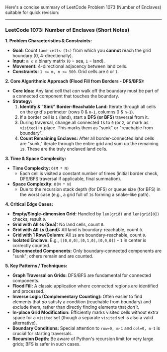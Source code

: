 Here's a concise summary of LeetCode Problem 1073 (Number of Enclaves) suitable for quick revision:

---

### LeetCode 1073: Number of Enclaves (Short Notes)

**1. Problem Characteristics & Constraints:**
*   **Goal:** Count `land cells (1s)` from which you **cannot** reach the grid boundary (0, 4-directionally).
*   **Input:** `m x n` binary matrix (`0` = sea, `1` = land).
*   **Movement:** 4-directional adjacency between land cells.
*   **Constraints:** `1 <= m, n <= 500`. Grid cells are `0` or `1`.

**2. Core Algorithmic Approach (Flood Fill from Borders - DFS/BFS):**
*   **Core Idea:** Any land cell that *can* walk off the boundary must be part of a connected component that touches the boundary.
*   **Strategy:**
    1.  **Identify & "Sink" Border-Reachable Land:** Iterate through all cells on the grid's perimeter (rows 0 & `m-1`, columns 0 & `n-1`).
    2.  If a border cell is `1` (land), start a **DFS (or BFS)** traversal from it.
    3.  During traversal, change all connected `1`s to `0` (or `2`, or mark as `visited`) in-place. This marks them as "sunk" or "reachable from boundary".
    4.  **Count Remaining Enclaves:** After all border-connected land cells are "sunk," iterate through the entire grid and sum up the remaining `1`s. These are the truly enclaved land cells.

**3. Time & Space Complexity:**
*   **Time Complexity:** `O(M * N)`
    *   Each cell is visited a constant number of times (initial border check, DFS/BFS traversal if applicable, final summation).
*   **Space Complexity:** `O(M * N)`
    *   Due to the recursion stack depth (for DFS) or queue size (for BFS) in the worst case (e.g., a grid full of `1`s forming a snake-like path).

**4. Critical Edge Cases:**
*   **Empty/Single-dimension Grid:** Handled by `len(grid)` and `len(grid[0])` checks; result `0`.
*   **Grid with All `0`s (Sea):** No land cells, count `0`.
*   **Grid with All `1`s (Land):** All land is boundary-reachable, count `0`.
*   **Grid with 1 Row/Column:** All `1`s are boundary-reachable, count `0`.
*   **Isolated Enclave:** E.g., `[[0,0,0],[0,1,0],[0,0,0]]` - `1` in center is correctly counted.
*   **Disconnected Components:** Only boundary-connected components are "sunk"; others remain and are counted.

**5. Key Patterns / Techniques:**
*   **Graph Traversal on Grids:** DFS/BFS are fundamental for connected components.
*   **Flood Fill:** A classic application where connected regions are identified and processed.
*   **Inverse Logic (Complementary Counting):** Often easier to find elements that *do* satisfy a condition (reachable from boundary) and exclude them, rather than directly finding elements that *don't*.
*   **In-place Grid Modification:** Efficiently marks visited cells without extra space for a `visited` set (though a separate `visited` set is also a valid alternative).
*   **Boundary Conditions:** Special attention to `row=0, m-1` and `col=0, n-1` is crucial for starting traversals.
*   **Recursion Depth:** Be aware of Python's recursion limit for very large grids; BFS is safer in such cases.